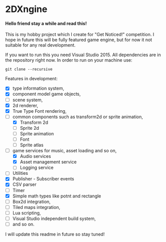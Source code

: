 # 2DXngine

#### Hello friend stay a while and read this!

This is my hobby project which I create for "Get Noticed!" competition. I hope in future this will be fully featured game engine, but for now it not suitable for any real development. 

If you want to run this you need Visual Studio 2015. All dependencies are in the repository right now. In order to run on your machine use:

```
git clone --recursive
```

Features in development:

- [x] type information system,
- [x] component model game objects,
- [ ] scene system,
- [x] 2d renderer,
- [x] True Type Font rendering,
- [ ] common components such as transform2d or sprite animation,
  - [x] Transform 2d
  - [ ] Sprite 2d
  - [ ] Sprite animation
  - [ ] Font
  - [ ] Sprite atlas 
- [ ] game services for music, asset loading and so on,
  - [x] Audio services
  - [x] Asset management service
  - [ ] Logging service
- [ ] Utilities
 - [x] Publisher - Subscriber events
 - [x] CSV parser
 - [ ] Timer
 - [x] Simple math types like potnt and rectangle
- [ ] Box2d integration,
- [ ] Tiled maps integration,
- [ ] Lua scripting,
- [ ] Visual Studio independent build system,
- [ ] and so on.

I will update this readme in future so stay tuned!
